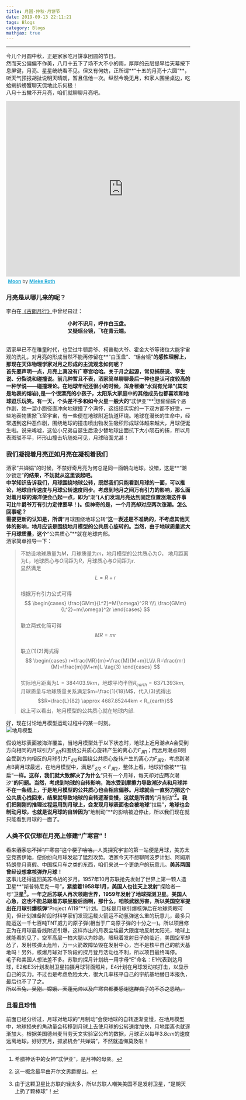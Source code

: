 ```yaml
---
title: 月圆·仲秋·月饼节
date: 2019-09-13 22:11:21
tags: Blogs
category: Blogs
mathjax: true
---
```

- - - 
今儿个月圆中秋，正是家家吃月饼享团圆的节日。<br>
然而天公偏偏不作美，八月十五下了场不大不小的雨，厚厚的云层提早给天幕按下息屏键，月亮、星星统统看不见。但又有何妨，正所谓**“十五的月亮十六圆”**，听天气预报胡扯说明天晴朗，暂且信他一次。纵然今晚无月，和家人围坐桌边，吃蛤蜊拆螃蟹聊天侃地此乐何极！<br>
八月十五撇不开月亮，咱们就聊聊月亮吧。<br>

<div class="sketchfab-embed-wrapper">
    <iframe title="A 3D model" width="640" height="480" src="https://sketchfab.com/models/870de693475d436c8e925ab0bcda4ca4/embed" frameborder="0" allow="autoplay; fullscreen; vr" mozallowfullscreen="true" webkitallowfullscreen="true"></iframe>

<p style="font-size: 13px; font-weight: normal; margin: 5px; color: #4A4A4A;">
    <a href="https://sketchfab.com/3d-models/moon-870de693475d436c8e925ab0bcda4ca4?utm_medium=embed&utm_source=website&utm_campaign=share-popup" target="_blank" style="font-weight: bold; color: #1CAAD9;">Moon</a>
    by <a href="https://sketchfab.com/miekeroth?utm_medium=embed&utm_source=website&utm_campaign=share-popup" target="_blank" style="font-weight: bold; color: #1CAAD9;">Mieke Roth</a></p>
</div>

### 月亮是从哪儿来的呢？

李白在[《古朗月行》](http://www.shicimingju.com/483.html)中曾经曰过：
<center><b>小时不识月，呼作白玉盘。</b></center>
<center><b>又疑瑶台镜，飞在青云端。</b></center><br>

洒家早已不在稚童时代，也受过牛顿爵爷、柯普勒大爷、霍金大爷等诸位大能宇宙观的洗礼，对月亮的形成当然不能再停留在**“白玉盘”、“瑶台镜”**的感性理解上，那现在天体物理学家对月之形成的主流观念如何呢？<br>
首先要声明一点，月亮上真没有广寒宫哈哈。关于月之起源，常见捕获说、孪生说、分裂说和碰撞说。前几种暂且不表，洒家简单聊聊最后一种也是认可度较高的一种学说——碰撞理论。在地球年纪还很小的时候，浑身稚嫩“水润有光泽”(其实是地表的熔岩),是一个很漂亮的小孩子，太阳系大家庭中的其他成员也都喜欢和地球逗乐玩笑。有一天，个头差不多和如今火星一般大的**“忒伊亚”**[^1]想偷偷搞个恶作剧，她一溜小跑径直冲向地球撞了个满怀，这结结实实的一下双方都不好受，一些地表物质掀飞至宇宙，有一些便在地球附近轨道环绕。地球在漫长的生命中，经常遇到这种恶作剧，围绕地球的撞击喷出物发生吸积形成球体越来越大，月球便诞生啦。说来唏嘘，这位小兄弟自诞生后没少替地球出面抗下大小陨石的揍，所以月表斑驳不平，环形山撞击坑随处可见，月球暗面尤甚！

### 我们凝视着月亮正如月亮在凝视着我们

洒家“共婵娟”的时候，不禁好奇月亮为何总是同一面朝向地球。没错，这是**“潮汐锁定”**的结果，不妨就从这里谈起吧。<br>
中学知识告诉我们，月球围绕地球公转，既然我们只能看到月球的一面，可以推论，地球自传速度与月球公转速度同步。考虑到地月之间万有引力的影响，那么面对着月球的海洋便会凸起一点，即为**“潮”**(人们发现月亮达到固定位置涨潮这件事可比牛爵爷万有引力定律要早！)。但神奇的是，一个月亮却对应两次涨潮。怎么回事呢？<br>
需要更新的认知是，所谓**“月球围绕地球公转”**这一表述是不准确的，不考虑其他天体的影响，地月应该是围绕地月模型的公共质心旋转的。当然，由于地球质量远大于月球质量，这个**“公共质心”**就在地球内部。<br>
洒家简单推导一下：<br>
> 不妨设地球质量为$M$，月球质量为$m$，地月模型的公共质心为$O$，
地月距离为$L$，地球质心与$O$间距为$R$，月球质心与$O$间距为$r$.<br>
显然满足$$L=R+r \tag{1}$$<br>
根据万有引力公式可得
$$
\begin{cases}
\frac{GMm}{L^2}=M{\omega}^2R \\\\
\frac{GMm}{L^2}=m{\omega}^2r
\end{cases}
$$<br>
联立两式化简可得$$MR=mr \tag{2}$$<br>
联立(1)(2)两式得
$$
\begin{cases}
r=\frac{MR}{m}=\frac{M}{M+m}L\\\\
R=\frac{mr}{M}=\frac{m}{M+m}L
\tag{3}
\end{cases}
$$<br>
实际地月距离为$L=384403.9km$，地球平均半径$R_{earth}=6371.393km$,
月球质量与地球质量关系满足$m=\frac{1}{18}M$，代入(3)式得出
$$R=\frac{L}{82} \approx 4687.85244km < R_{earth}$$
综上可以看出，地月模型的公共质心就在地球内部.

好，现在讨论地月模型运动过程中的某一时刻。<br>
![地月模型](月圆中秋月饼节/Draft0.png "地月模型")

假设地球表面被海洋覆盖，当地月模型处于以下状态时，地球上近月潮点A会受到方向相同的月球引力$F_{引1}$和围绕公共质心旋转产生的离心力$F_{离1}$；而远月潮点B则会受到方向相反的月球引力$F_{引2}$和围绕公共质心旋转产生的离心力$F_{离2}$，考虑到潮点B离月球最远，在地月模型中，满足${F_{引2}} < {F_{离2}}$，整体上看，地球好像被**“拉扁”**一样。这样，我们就大致解决了为什么**“只有一个月球，每天却对应两次潮汐”**的问题。当然，考虑到地球的自转影响，海水受到摩擦力导致潮汐点和月球并不在一条线上，于是地月模型的公共质心也会相应偏移。月球就会一直努力把这个公共质心拽回来，结果就导致地球的自转逐渐变慢，这就是所谓的**“月制动”**[^2]。我们把刚刚的推理过程运用到月球上，会发现月球表面也会被地球**“拉扁”**，地球也会制动月球，也就是说月球的自转因为**“地制动”**的影响被迫停止，所以我们现在就只能看到月球的一面了。<br>

### 人类不仅仅想在月亮上修建“广寒宫”！

~~看来洒家忘不掉“广寒宫”这个梗了哈哈。~~人类探究宇宙的第一站便是月球，美苏太空竞赛伊始，便纷纷向月球发起了猛烈攻势。洒家今天不想聊阿波罗计划、阿姆斯特朗登月真假、中国探月车之类的东西，咱们来说一个更绝户的玩意儿。**美苏两国曾经设想拿核弹炸月球！**<br>
这事儿还得返回美苏冷战的岁月。1957年10月苏联抢先发射了世界上第一颗人造卫星**“斯普特尼克一号”**，紧接着1958年1月，美国人也往天上发射**“探险者一号”**卫星[^3]。一年之后苏联人再次领跑世界，1959年发射了地球探测卫星。美国人心急，这也不能总跟着苏联屁股后面啊，那什么，咱核武器厉害，所以美国空军提出在月球引爆核弹**“Project A119”**计划。目标是月球引爆核弹后在地球肉眼可见，但计划准备阶段时科学家们发现运载火箭运不动氢弹这么重的玩意儿，最多只能运送一千七百吨TNT威力的原子弹(相当于广岛原子弹的十分之一)。所以项目修正为在月球晨昏线附近引爆，这样炸出的月表尘埃最大限度地反射太阳光，地球上就能看的见了。空军高层一拍大腿以为妙绝。眼瞅着发射日子的临近，美国空军却怂了，发射核弹太危险，万一火箭故障坠毁在发射中心，岂不是核平自己的航天基地吗！另外，核爆月球对下阶段的探月登月活动也不利，所以项目最终叫停。<br>
毛子和美国人想法差不多。苏联的探月计划统一用字母“E”命名：E1代表到达月球，E2和E3计划发射卫星拍摄月球背面照片，E4计划在月球发动核打击，以显示自己的实力。不过也是考虑危险太大，很大几率核平自己的宇航基地替日本报仇，最后也不了了之。<br>
~~所以玉兔、吴刚、嫦娥、天蓬元帅以及广寒宫都要感谢这群疯子的不杀之恩呐。~~<br>

### 且看且珍惜

前面已经分析过，月球对地球的“月制动”会使地球的自转逐渐变慢，在地月模型中，地球损失的角动量会转移到月球上去使月球的公转速度加快，月地距离也就逐渐加大。根据美国德州麦当劳天文实验室公布的数据，月球正以每年$3.8cm$的速度远离地球。好好赏月，抓紧机会“共婵娟”，不然就追悔莫及啦！<br>

[^1]: 希腊神话中的女神“忒伊亚”，是月神的母亲。
[^2]: 这一概念最早由开尔文男爵提出。
[^3]: 由于这颗卫星比苏联的轻太多，所以苏联人嘲笑美国不是发射卫星，“是朝天上扔了颗棒球”！